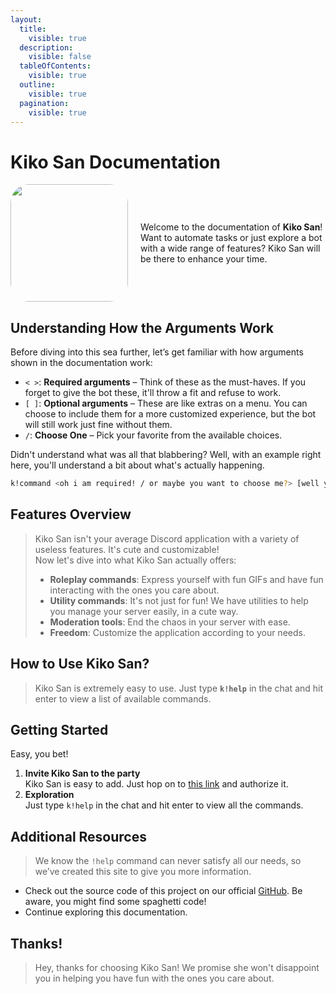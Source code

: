 ```yaml
---
layout:
  title:
    visible: true
  description:
    visible: false
  tableOfContents:
    visible: true
  outline:
    visible: true
  pagination:
    visible: true
---
```


# Kiko San Documentation

<div style="display: flex; align-items: center;">
  <img src=".gitbook/assets/KikoSan.png" alt="" width="188" style="margin-right: 20px; border-radius: 30px;">
  <p>Welcome to the documentation of <strong>Kiko San</strong>! Want to automate tasks or just explore a bot with a wide range of features? Kiko San will be there to enhance your time.</p>
</div>

## Understanding How the Arguments Work

Before diving into this sea further, let’s get familiar with how arguments shown in the documentation work:

* `< >`: **Required arguments** – Think of these as the must-haves. If you forget to give the bot these, it'll throw a fit and refuse to work.
* `[ ]`: **Optional arguments** – These are like extras on a menu. You can choose to include them for a more customized experience, but the bot will still work just fine without them.
* `/`: **Choose One** – Pick your favorite from the available choices.

Didn't understand what was all that blabbering? Well, with an example right here, you'll understand a bit about what's actually happening.

```bash
k!command <oh i am required! / or maybe you want to choose me?> [well you can skip me if you want]
```

## Features Overview

> Kiko San isn't your average Discord application with a variety of useless features. It's cute and customizable!\
> Now let's dive into what Kiko San actually offers:
>
> * **Roleplay commands**: Express yourself with fun GIFs and have fun interacting with the ones you care about.
> * **Utility commands**: It's not just for fun! We have utilities to help you manage your server easily, in a cute way.
> * **Moderation tools**: End the chaos in your server with ease.
> * **Freedom**: Customize the application according to your needs.

## How to Use Kiko San?

> Kiko San is extremely easy to use. Just type **`k!help`** in the chat and hit enter to view a list of available commands.

## Getting Started

Easy, you bet!

1. **Invite Kiko San to the party**\
   Kiko San is easy to add. Just hop on to [this link](https://discord.com/api/oauth2/authorize?client_id=1288827343581872259\&scope=applications.commands+bot\&permissions=8) and authorize it.
2. **Exploration**\
   Just type `k!help` in the chat and hit enter to view all the commands.

## Additional Resources

> We know the `!help` command can never satisfy all our needs, so we’ve created this site to give you more information.

* Check out the source code of this project on our official [GitHub](https://github.com/Kiko-Labs/Kiko-San). Be aware, you might find some spaghetti code!
* Continue exploring this documentation.

## Thanks!

> Hey, thanks for choosing Kiko San! We promise she won't disappoint you in helping you have fun with the ones you care about.
